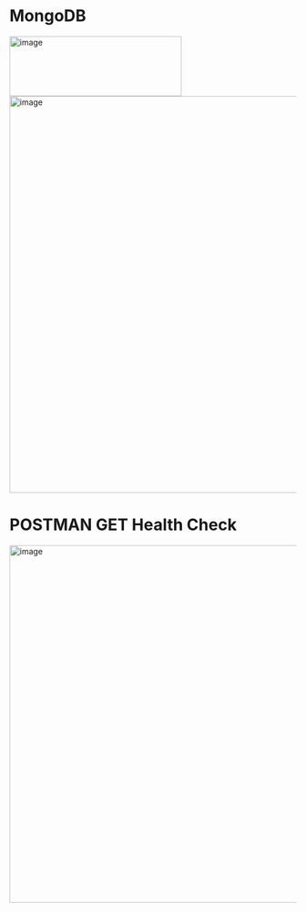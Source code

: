 # MongoDB
<img width="302" height="105" alt="image" src="https://github.com/user-attachments/assets/1e8de59a-c224-4728-bf1e-d48ec965546b" />
<img width="1408" height="696" alt="image" src="https://github.com/user-attachments/assets/5686033e-48d5-4954-80b7-02b1209d614e" />



# POSTMAN GET Health Check
<img width="1585" height="627" alt="image" src="https://github.com/user-attachments/assets/38a304c9-8a94-41db-8f75-6822db6e748f" />
